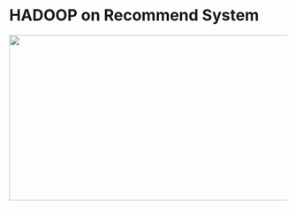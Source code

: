 # HADOOP on Recommend System

<p align="center">
<img src="result/Screenshot from 2021-09-10 15-22-36.png"  style="width:800px;height:300px;" />
</p>
